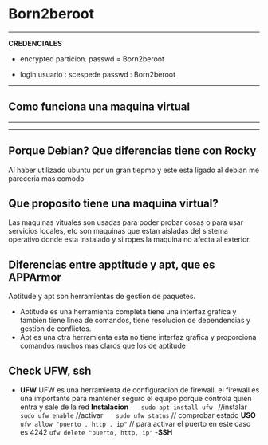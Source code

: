 # Born2beroot 


---
**CREDENCIALES**
- encrypted particion.
passwd = Born2beroot

-   login
    usuario : scespede
    passwd  : Born2beroot

---

## Como funciona una maquina virtual
---

---
## Porque Debian? Que diferencias tiene con Rocky
Al haber utilizado ubuntu por un gran tiepmo y este esta ligado al debian me pareceria mas comodo
## Que proposito tiene una maquina virtual?
Las maquinas vituales son usadas para poder probar cosas o para usar servicios locales, etc son maquinas que estan aisladas del sistema operativo donde esta instalado y si ropes la maquina no afecta al exterior.

## Diferencias entre apptitude y apt, que es APPArmor
Aptitude y apt son herramientas de gestion de paquetes.
- Aptitude es una herramienta completa tiene una interfaz grafica y tambien tiene linea de comandos, tiene resolucion de dependencias  y gestion de conflictos.
- Apt es una otra herramienta esta no tiene interfaz grafica y proporciona comandos muchos mas claros que los de aptitude


## Check UFW, ssh

- **UFW**
    UFW es una herramienta de configuracion de firewall, el firewall es una importante para mantener seguro el equipo porque controla quien entra y sale de la red 
    **Instalacion**
`    sudo apt install ufw  `  //instalar
`   sudo ufw enable ` //activar
`    sudo ufw status ` // comprobar estado
    **USO**
`    ufw allow "puerto , http , ip" ` // para activar el puerto  en este caso es 4242
    `ufw delete "puerto, http, ip"`
-**SSH**



    


